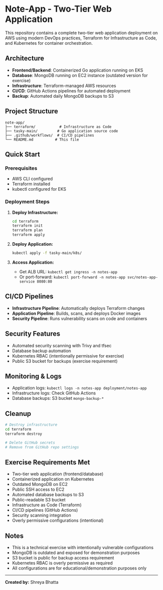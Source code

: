 # Note-App - Two-Tier Web Application

This repository contains a complete two-tier web application deployment on AWS using modern DevOps practices, Terraform for Infrastructure as Code, and Kubernetes for container orchestration.

## Architecture

- **Frontend/Backend**: Containerized Go application running on EKS
- **Database**: MongoDB running on EC2 instance (outdated version for exercise)
- **Infrastructure**: Terraform-managed AWS resources
- **CI/CD**: GitHub Actions pipelines for automated deployment
- **Backup**: Automated daily MongoDB backups to S3

## Project Structure

```
note-app/
├── terraform/           # Infrastructure as Code
├── tasky-main/         # Go application source code
├── .github/workflows/  # CI/CD pipelines
└── README.md          # This file
```

## Quick Start

### Prerequisites
- AWS CLI configured
- Terraform installed
- kubectl configured for EKS

### Deployment Steps

1. **Deploy Infrastructure:**
   ```bash
   cd terraform
   terraform init
   terraform plan
   terraform apply
   ```

2. **Deploy Application:**
   ```bash
   kubectl apply -f tasky-main/k8s/
   ```

3. **Access Application:**
   - Get ALB URL: `kubectl get ingress -n notes-app`
   - Or port-forward: `kubectl port-forward -n notes-app svc/notes-app-service 8080:80`

## CI/CD Pipelines

- **Infrastructure Pipeline**: Automatically deploys Terraform changes
- **Application Pipeline**: Builds, scans, and deploys Docker images
- **Security Pipeline**: Runs vulnerability scans on code and containers

## Security Features

- Automated security scanning with Trivy and tfsec
- Database backup automation
- Kubernetes RBAC (intentionally permissive for exercise)
- Public S3 bucket for backups (exercise requirement)

## Monitoring & Logs

- Application logs: `kubectl logs -n notes-app deployment/notes-app`
- Infrastructure logs: Check GitHub Actions
- Database backups: S3 bucket `mongo-backup-*`

## Cleanup

```bash
# Destroy infrastructure
cd terraform
terraform destroy

# Delete GitHub secrets
# Remove from GitHub repo settings
```

## Exercise Requirements Met

- Two-tier web application (frontend/database)
- Containerized application on Kubernetes
- Outdated MongoDB on EC2
- Public SSH access to EC2
- Automated database backups to S3
- Public-readable S3 bucket
- Infrastructure as Code (Terraform)
- CI/CD pipelines (GitHub Actions)
- Security scanning integration
- Overly permissive configurations (intentional)

## Notes

- This is a technical exercise with intentionally vulnerable configurations
- MongoDB is outdated and exposed for demonstration purposes
- S3 bucket is public for backup access requirement
- Kubernetes RBAC is overly permissive as required
- All configurations are for educational/demonstration purposes only

---

**Created by:** Shreya Bhatta  

